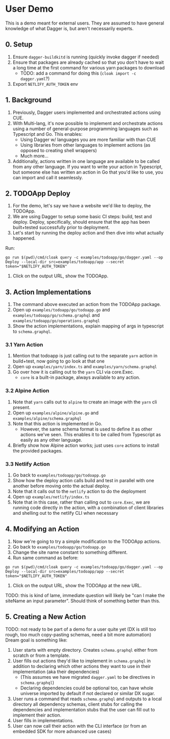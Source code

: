 # User Demo

This is a demo meant for external users. They are assumed to have general knowledge of what Dagger is, but aren't necessarily experts.

## 0. Setup

1. Ensure `dagger-buildkitd` is running (quickly invoke dagger if needed)
1. Ensure that packages are already cached so that you don't have to wait a long time at the first command for various yarn packages to download
   - TODO: add a command for doing this (`cloak import -c dagger.yaml`?)
1. Export `NETLIFY_AUTH_TOKEN` env

## 1. Background

1. Previously, Dagger users implemented and orchestrated actions using CUE.
1. With Multi-lang, it's now possible to implement and orchestrate actions using a number of general-purpose programming languages such as Typescript and Go. This enables:
   - Using Dagger w/ languages you are more familiar with than CUE
   - Using libraries from other languages to implement actions (as opposed to creating shell wrappers)
   - Much more...
1. Additionally, actions written in one language are available to be called from any other language. If you want to write your action in Typescript, but someone else has written an action in Go that you'd like to use, you can import and call it seamlessly.

## 2. TODOApp Deploy

1. For the demo, let's say we have a website we'd like to deploy, the TODOApp.
1. We are using Dagger to setup some basic CI steps: build, test and deploy. Deploy, specifically, should ensure that the app has been built+tested successfully prior to deployment.
1. Let's start by running the deploy action and then dive into what actually happened.

Run:

```console
go run $(pwd)/cmd/cloak query -c examples/todoapp/go/dagger.yaml --op Deploy --local-dir src=examples/todoapp/app --secret token="$NETLIFY_AUTH_TOKEN"
```

1. Click on the output URL, show the TODOApp.

## 3. Action Implementations

1. The command above executed an action from the TODOApp package.
1. Open up `examples/todoapp/go/todoapp.go` and `examples/todoapp/go/schema.graphql` and `examples/todoapp/go/operations.graphql`
1. Show the action implementations, explain mapping of args in typescript to `schema.graphql`.

### 3.1 Yarn Action

1. Mention that todoapp is just calling out to the separate `yarn` action in build+test, now going to go look at that one
1. Open up `examples/yarn/index.ts` and `examples/yarn/schema.graphql`
1. Go over how it is calling out to the `yarn` CLI via core.Exec.
   - `core` is a built-in package, always available to any action.

### 3.2 Alpine Action

1. Note that `yarn` calls out to `alpine` to create an image with the `yarn` cli present.
1. Open up `examples/alpine/alpine.go` and `examples/alpine/schema.graphql`
1. Note that this action is implemented in Go.
   - However, the same schema format is used to define it as other actions we've seen. This enables it to be called from Typescript as easily as any other language.
1. Briefly show how Alpine action works; just uses `core` actions to install the provided packages.

### 3.3 Netlify Action

1. Go back to `examples/todoapp/go/todoapp.go`
1. Show how the deploy action calls build and test in parallel with one another before moving onto the actual deploy.
1. Note that it calls out to the `netlify` action to do the deployment
1. Open up `examples/netlify/index.ts`
1. Note that in this case, rather than calling out to `core.Exec`, we are running code directly in the action, with a combination of client libraries and shelling out to the netlify CLI when necessary

## 4. Modifying an Action

1. Now we're going to try a simple modification to the TODOApp actions.
1. Go back to `examples/todoapp/go/todoapp.go`
1. Change the site name constant to something different.
1. Run same command as before:

```console
go run $(pwd)/cmd/cloak query -c examples/todoapp/go/dagger.yaml --op Deploy --local-dir src=examples/todoapp/app --secret token="$NETLIFY_AUTH_TOKEN"
```

1. Click on the output URL, show the TODOApp at the new URL.

TODO: this is kind of lame, immediate question will likely be "can I make the siteName an input parameter". Should think of something better than this.

## 5. Creating a New Action

TODO: not ready to be part of a demo for a user quite yet (DX is still too rough, too much copy-pasting schemas, need a bit more automation)
Dream goal is something like:

1. User starts with empty directory. Creates `schema.graphql` either from scratch or from a template.
1. User fills out actions they'd like to implement in `schema.graphql` in addition to declaring which other actions they want to use in their implementation (aka their dependencies)
   - (This assumes we have migrated `dagger.yaml` to be directives in `schema.graphql`)
   - Declaring dependencies could be optional too, can have whole universe imported by default if not declared or similar DX sugar.
1. User runs a command that reads `schema.graphql` and outputs to a local directory all dependency schemas, client stubs for calling the dependencies and implementation stubs that the user can fill out to implement their action.
1. User fills in implementations.
1. User can now call their action with the CLI interface (or from an embedded SDK for more advanced use cases)
